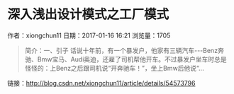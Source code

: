 # 深入浅出设计模式之工厂模式
作者：xiongchun11
日期：2017-01-16 16:21
浏览量：1705
> 简介：一、引子
话说十年前，有一个暴发户，他家有三辆汽车---Benz奔驰、Bmw宝马、Audi奥迪，还雇了司机帮他开车。不过暴发户坐车时总是怪怪的：上Benz之后跟司机说“开奔驰车！”，坐上Bmw后他说“...

 链接：http://blog.csdn.net/xiongchun11/article/details/54573796
